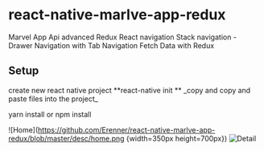 # react-native-marlve-app-redux
Marvel App  Api advanced Redux
React navigation Stack navigation - Drawer Navigation with Tab Navigation
Fetch Data with Redux
<h2>Setup</h2>
create new react native project
**react-native init <project-name>**
  _copy and copy and paste files into the project_
  
yarn install or npm install



![Home](https://github.com/Erenner/react-native-marlve-app-redux/blob/master/desc/home.png {width=350px height=700px})
![Detail](https://raw.githubusercontent.com/Erenner/react-native-marlve-app-redux/master/desc/detail.png0)

